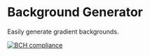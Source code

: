 # Background Generator
Easily generate gradient backgrounds.

[![BCH compliance](https://bettercodehub.com/edge/badge/MarshmallowMann/BackgroundGenerator?branch=master)](https://bettercodehub.com/)

